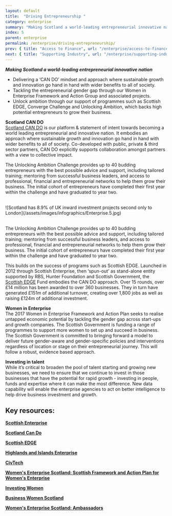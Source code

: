 ```yaml
---
layout: default
title:  "Driving Entrepreneurship "
category: enterprise
summary: "Making Scotland a world-leading entrepreneurial innovative nation"
index: 5
parent: enterprise
permalink: /enterprise/driving-entrepreneurship/
prev: { title: "Access to Finance", url: "/enterprise/access-to-finance/" }
next: { title: "Supporting Industry", url: "/enterprise/supporting-industry/" }
---
```

***Making Scotland a world-leading entrepreneurial innovative nation***

- Delivering a ‘CAN DO’ mindset and approach where sustainable growth and innovation go hand in hand with wider benefits to all of society.
- Tackling the entrepreneurial gender gap through our Women in Enterprise Framework and Action Group and associated projects.
- Unlock ambition through our support of programmes such as Scottish EDGE, Converge Challenge and Unlocking Ambition, which backs high potential entrepreneurs to grow their business.

**Scotland CAN DO**  
[Scotland CAN DO](http://www.cando.scot/) is our platform & statement of intent towards becoming a world leading entrepreneurial and innovative nation. It embodies an approach where sustainable growth and innovation go hand in hand with wider benefits to all of society. Co-developed with public, private & third sector partners, CAN DO explicitly supports collaboration amongst partners with a view to collective impact.  

The Unlocking Ambition Challenge provides up to 40 budding entrepreneurs with the best possible advice and support, including tailored training; mentoring from successful business leaders, and access to professional, financial and entrepreneurial networks to help them grow their business. The initial cohort of entrepreneurs have completed their first year within the challenge and have graduated to year two.   

<br>
![Scotland has 8.9% of UK inward investment projects second only to London](/assets/images/infographics/Enterprise.5.jpg)
<br><br>

The Unlocking Ambition Challenge provides up to 40 budding entrepreneurs with the best possible advice and support, including tailored training; mentoring from successful business leaders, and access to professional, financial and entrepreneurial networks to help them grow their business. The initial cohort of entrepreneurs have completed their first year within the challenge and have graduated to year two.  

This builds on the success of programs such as Scottish EDGE. Launched in 2012 through Scottish Enterprise, then ‘spun-out’ as stand-alone entity supported by RBS, Hunter Foundation and Scottish Government, the [Scottish EDGE](https://scottishedge.com/) Fund embodies the CAN DO approach. Over 15 rounds, over £14 million has been awarded to over 360 businesses.  They in turn have generated £151m of additional turnover, creating over 1,800 jobs as well as raising £124m of additional investment.  

**Women in Enterprise**  
The 2017 Women in Enterprise Framework and Action Plan seeks to realise untapped economic potential by tackling the gender gap across start-ups and growth companies. The Scottish Government is funding a range of programmes to support more women to set up and succeed in business. The Scottish Government is committed to bringing forward a model to deliver future gender-aware and gender-specific policies and interventions regardless of location or stage on their entrepreneurial journey. This will follow a robust, evidence based approach.  

**Investing in talent**  
While it’s critical to broaden the pool of talent starting and growing new businesses, we need to ensure that we continue to invest in those businesses that have the potential for rapid growth - investing in people, funds and expertise where it can make the most difference. New data capability will enable the enterprise agencies to act on better intelligence to help drive business investment and growth.    

## Key resources:

**[Scottish Enterprise](https://www.scottish-enterprise.com/)**

**[Scotland Can Do](http://www.cando.scot/)**

**[Scottish EDGE](https://scottishedge.com/)**

**[Highlands and Islands Enterprise](http://www.hie.co.uk/)**

**[CivTech](https://civtech.atlassian.net/wiki/spaces/CIV/overview?mode=global)**

**[Women's Enterprise Scotland: Scottish Framework and Action Plan for Women's Enterprise](https://www.wescotland.co.uk/framework)**

**[Investing Women](http://www.investingwomen.co.uk/)**

**[Business Women Scotland](https://bwsltd.co.uk/)**

**[Women's Enterprise Scotland: Ambassadors](https://www.wescotland.co.uk/ambassadors-role-models)**
